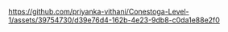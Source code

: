 


https://github.com/priyanka-vithani/Conestoga-Level-1/assets/39754730/d39e76d4-162b-4e23-9db8-c0da1e88e2f0

